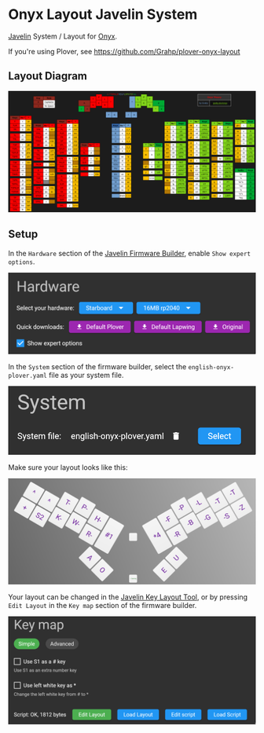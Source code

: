 # Onyx Layout Javelin System

[Javelin](https://lim.au/#/software/javelin-steno) System / Layout for [Onyx](https://github.com/Grahp/Onyx).

If you're using Plover, see https://github.com/Grahp/plover-onyx-layout

## Layout Diagram

![Onyx Layout Graphic](images/layout-graphic.png)

## Setup

In the `Hardware` section of the [Javelin Firmware Builder](https://lim.au/#/software/javelin-steno), enable `Show expert options`.

![The Show expert options button enabled](images/show-expert-options.png)

In the `System` section of the firmware builder, select the `english-onyx-plover.yaml` file as your system file.

![The Onyx Layout Yaml file selected as the current sytem](images/system.png)

Make sure your layout looks like this:

![The Onyx Layout in the Javelin key layout tool](images/layout.png)

Your layout can be changed in the [Javelin Key Layout Tool](https://lim.au/#/software/javelin-steno-tools/key-layout), or by pressing `Edit Layout` in the `Key map` section of the firmware builder.

![The Edit Layout button in the Javelin Firmware Builder](images/edit-layout-button.png)

